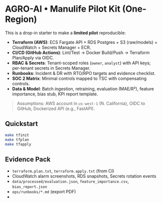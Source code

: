 # AGRO-AI • Manulife Pilot Kit (One-Region)

This is a drop-in starter to make a **limited pilot** reproducible:
- **Terraform (AWS)**: ECS Fargate API + RDS Postgres + S3 (raw/models) + CloudWatch + Secrets Manager + ECR.
- **CI/CD (GitHub Actions)**: Lint/Test → Docker Build/Push → Terraform Plan/Apply via OIDC.
- **RBAC & Secrets**: Tenant-scoped roles (`owner`, `analyst`) with API keys; per-tenant secrets in Secrets Manager.
- **Runbooks**: Incident & DR with RTO/RPO targets and evidence checklist.
- **SOC 2 Matrix**: Minimal controls mapped to TSC with compensating controls.
- **Data & Model**: Batch ingestion, retraining, evaluation (MAE/R²), feature importance, bias stub, KPI report template.

> Assumptions: AWS account in `us-west-1` (N. California), OIDC to GitHub, Dockerized API (e.g., FastAPI).

## Quickstart
```bash
make tfinit
make tfplan
make tfapply
```

## Evidence Pack
- `terraform.plan.txt`, `terraform.apply.txt` (from CI)
- CloudWatch alarm screenshots, RDS snapshots, Secrets rotation events
- `data/processed/evaluation.json`, `feature_importance.csv`, `bias_report.json`
- `ops/runbooks/*.md` (export PDF)
- <!-- trigger deploy -->

